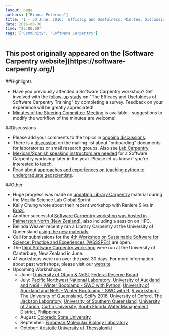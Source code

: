 ```yaml
---
layout: page
authors: ["Bianca Peterson"]
title: "1 - 30 June, 2016:  Efficacy and Usefulness, Minutes, Discussions, Onboarding Documents, Teaching Undergraduates, and Library Carpentry Material"
date: 2016-06-30
time: "23:00:00"
tags: ["Community", "Software Carpentry"]
---
```


<h2>This post originally appeared on the [Software Carpentry website](https://software-carpentry.org/)</h2>

##Highlights
* Have you previously attended a Software Carpentry workshop? Get involved with the [follow-up study]({{site.baseurl}}/blog/2016/06/WorkshopSurvey.html) on "The Efficacy and Usefulness of Software Carpentry Training" by completing a survey. Feedback on your experience will be greatly appreciated! 
* [Minutes of the Steering Committee Meeting]({{site.baseurl}}/2016/06/steering-committee-minutes.html) is available - suggestions to modify the workflow of the minutes are welcome!

##Discussions
* Please add your comments to the topics in [ongoing discussions]({{site.baseurl}}/blog/2016/06/ongoing-discussions.html).
* There is a [discussion](http://lists.software-carpentry.org/pipermail/discuss/2016-June/004598.html) on the mailing list about "onboarding" documents for laboratories or small research groups. Also see [Lab Carpentry](http://labcarpentry.org/).
* [Mexican/Spanish speaking instructors are needed](http://lists.software-carpentry.org/pipermail/discuss/2016-June/004618.html) for a Software Carpentry workshop later in the year. Please let us know if you're interested to teach.
* Read about [approaches and experiences on teaching python to undergraduate geoscientists]({{site.baseurl}}/blog/2016/06/teaching-python-to-undergraduate-geoscientists.html). 


##Other
* Huge progress was made on [updating Library Carpentry]({{site.baseurl}}/blog/2016/06/LibrarCarpentrysprint.html) material during the Mozilla Science Lab Global Sprint.
* Kally Chung wrote about their recent workshop with Raniere Silva in [Brazil]({{site.baseurl}}/blog/2016/06/unicamp-workshop.html).
* Another successful [Software Carpentry workshop was hosted in Palmerston North (New Zealand)]({{site.baseurl}}/blog/2016/06/PalmerstonNorthNZ-workshop.html), also including a session on HPC. 
* Belinda Weaver recently ran a Library Carpentry at the University of Queensland [using the new materials]({{site.baseurl}}/blog/2016/06/LCworkshop.html).
* Call for submissions for the [4th Workshop on Sustainable Software for Science: Practice and Experiences (WSSSPE4)](http://lists.software-carpentry.org/pipermail/discuss/2016-June/004566.html) are open.
* The [third Software Carpentry workshop]({{site.baseurl}}/blog/2016/06/canterbury-workshop.html) were run at the University of Canterbury, New Zealand in June.
* 41 workshops were run over the past 30 days. For more information about past workshops, please visit our [website]({{site.baseurl}}/workshops/past/). 
* Upcoming Workhshops:
  * June:
    [University of Otago & NeSI](https://mikblack.github.io/2016-06-29-Otago/),
    [Federal Reserve Board](https://aurielfournier.github.io/2016-06-29-federal-reserve/)
  * July:
    [Pacific Northwest National Laboratory](https://thomas-patrick-boyle.github.io/2016-07-06-pnnl/),
	[University of Auckland and NeSI - Winter Bootcamp - SWC with Python](https://uoa-eresearch.github.io/2016-07-11-UoA-winterbootcamp/),
	[University of Auckland and NeSI - Winter Bootcamp - SWC with R](http://bioinformatics-institute.github.io//2016-07-11-UoA-winterbootcamp-II/),
    [R workshop - The University of Queensland](https://bio-swc-bne.github.io/2016-07-11-bne-R/),
    [SciPy 2016](https://swcarpentry.github.io/2016-07-11-ttt-scipy/),
	[University of Oxford](https://jules32.github.io/2016-07-12-Oxford/),
	[The Jackson Laboratory](https://smcclatchy.github.io/2016-07-14-jackson/),
    [University of Southern Queensland](https://fgacenga.github.io/2016-07-18-usq/),
	[University of Zurich](https://markrobinsonuzh.github.io/2016-07-18-zurich/),
	[Curtin University](https://curtinic.github.io/SWC-2016-07-18/),
	[South Florida Water Management District](https://jsta.github.io/2016-07-21-sfwmd/),
    [Philippines](https://dipnet.github.io/2016-07-25-Philippines/)
  * August:
    [Colorado State University](https://knuths.github.io/2016-08-09-rmacc/)
  * September:
    [European Molecular Biology Laboratory](https://tobyhodges.github.io/2016-09-19-heidelberg/)
  * October:
    [Aristotle University of Thessaloniki](https://fpsom.github.io/2016-10-04-skg-carpenters/)

